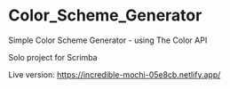 # Color_Scheme_Generator
Simple Color Scheme Generator  - using The Color API

Solo project for Scrimba

Live version: https://incredible-mochi-05e8cb.netlify.app/

